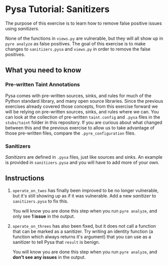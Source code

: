 # Pysa Tutorial: Sanitizers

The purpose of this exercise is to learn how to remove false positive issues
using _sanitizers_.

None of the functions in `views.py` are vulnerable, but they will all show up in
`pyre analyze` as false positives. The goal of this exercise is to make changes
to `sanitizers.pysa` and `views.py` in order to remove the false positives.

## What you need to know

### Pre-written Taint Annotations

Pysa comes with pre-written sources, sinks, and rules for much of the Python
standard library, and many open source libraries. Since the previous exercises
already covered those concepts, from this exercise forward we will be relying on
pre-written sources, sinks, and rules where we can. You can look at the
collection of pre-written `taint.config` and `.pysa` files in the `stubs/taint`
folder in this repository. If you are curious about what changed between this
and the previous exercise to allow us to take advantage of those pre-written
files, compare the `.pyre_configuration` files.

### Sanitizers

_Sanitizers_ are defined in `.pysa` files, just like sources and sinks. An
example is provided in `sanitizers.pysa` and you will have to add more of your
own.

## Instructions

1. `operate_on_twos` has finally been improved to be no longer vulnerable, but
   it's still showing up as if it was vulnerable. Add a new _sanitizer_ to
   `sanitizers.pysa` to fix this.

   You will know you are done this step when you run `pyre analyze`, and only
   see **1 issue** in the output.

1. `operate_on_threes` has also been fixed, but it does not call a function that
   can be marked as a sanitizer. Try writing an identity function (a function
   which always returns it's argument) that you can use as a sanitizer to tell
   Pysa that `result` is benign.

   You will know you are done this step when you run `pyre analyze`, and **don't
   see any issues** in the output.
